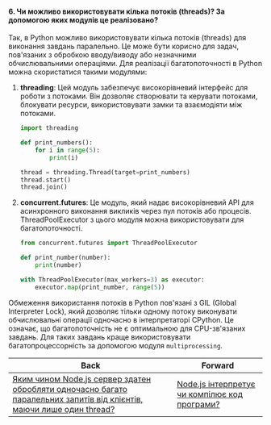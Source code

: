 #### 6. Чи можливо використовувати кілька потоків (threads)? За допомогою яких модулів це реалізовано?

Так, в Python можливо використовувати кілька потоків (threads) для виконання завдань паралельно. Це може бути корисно для задач, пов'язаних з обробкою вводу/виводу або незначними обчислювальними операціями. Для реалізації багатопоточності в Python можна скористатися такими модулями:

1. **threading**: Цей модуль забезпечує високорівневий інтерфейс для роботи з потоками. Він дозволяє створювати та керувати потоками, блокувати ресурси, використовувати замки та взаємодіяти між потоками.

    ```python
    import threading

    def print_numbers():
        for i in range(5):
            print(i)

    thread = threading.Thread(target=print_numbers)
    thread.start()
    thread.join()
    ```

2. **concurrent.futures**: Це модуль, який надає високорівневий API для асинхронного виконання викликів через пул потоків або процесів. ThreadPoolExecutor з цього модуля можна використовувати для багатопоточності.

    ```python
    from concurrent.futures import ThreadPoolExecutor

    def print_number(number):
        print(number)

    with ThreadPoolExecutor(max_workers=3) as executor:
        executor.map(print_number, range(5))
    ```

Обмеження використання потоків в Python пов'язані з GIL (Global Interpreter Lock), який дозволяє тільки одному потоку виконувати обчислювальні операції одночасно в інтерпретаторі CPython. Це означає, що багатопоточність не є оптимальною для CPU-зв'язаних завдань. Для таких завдань краще використовувати багатопроцессорність за допомогою модуля `multiprocessing`.

| Back | Forward |
|---|---|
| [Яким чином Node.js сервер здатен обробляти одночасно багато паралельних запитів від клієнтів, маючи лише один thread?](/ua/junior/nodejs/how-does-a-nodejs-server-handle-multiple-parallel-requests-from-clients-simultaneously-using-only-one-thread.md)  | [Node.js інтерпретує чи компілює код програми?](/ua/junior/nodejs/7-does-nodejs-interpret-or-compile-code.md) |